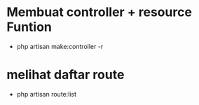 # Membuat controller + resource Funtion

-   php artisan make:controller -r

# melihat daftar route

-   php artisan route:list

